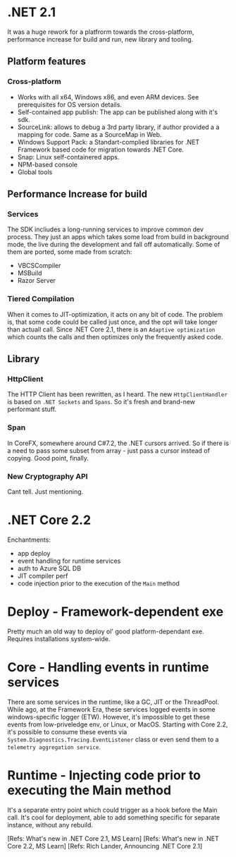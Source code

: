 # .NET 2.1

It was a huge rework for a platfrorm towards the cross-platform, performance increase for build and run, new library and tooling.

## Platform features

### Cross-platform

- Works with all x64, Windows x86, and even ARM devices. See prerequisites for OS version details.
- Self-contained app publish: The app can be published along with it's sdk.
- SourceLink: allows to debug a 3rd party library, if author provided a a mapping for code. Same as a SourceMap in Web.
- Windows Support Pack: a Standart-complied libraries for .NET Framework based code for migration towards .NET Core.
- Snap: Linux self-containered apps.
- NPM-based console
- Global tools

## Performance Increase for build

### Services

The SDK incliudes a long-running services to improve common dev process.
They just an apps which takes some load from build in background mode, the live during the development and fall off automatically.
Some of them are ported, some made from scratch:
- VBCSCompiler
- MSBuild
- Razor Server

### Tiered Compilation

When it comes to JIT-optimization, it acts on any bit of code. 
The problem is, that some code could be called just once, and the opt will take longer than actuall call.
Since .NET Core 2.1, there is an `Adaptive optimization` which counts the calls and then optimizes only the frequently asked code.

## Library

### HttpClient

The HTTP Client has been rewritten, as I heard.
The new `HttpClientHandler` is based on `.NET Sockets` and `Spans`. So it's fresh and brand-new performant stuff.

### Span

In CoreFX, somewhere around C#7.2, the .NET cursors arrived.
So if there is a need to pass some subset from array - just pass a cursor instead of copying.
Good point, finally.

### New Cryptography API

Cant tell. Just mentioning.

# .NET Core 2.2

Enchantments:
- app deploy
- event handling for runtime services
- auth to Azure SQL DB
- JIT compiler perf
- code injection prior to the execution of the `Main` method

# Deploy - Framework-dependent exe

Pretty much an old way to deploy ol' good platform-dependant exe.
Requires installations system-wide.

# Core - Handling events in runtime services

There are some services in the runtime, like a GC, JIT or the ThreadPool.
While ago, at the Framework Era, these services logged events in some windows-specific logger (ETW).
However, it's impossible to get these events from low-priveledge env, or Linux, or MacOS.
Starting with Core 2.2, it's possible to consume these events via `System.Diagnostics.Tracing.EventListener` class
or even send them to a `telemetry aggregation service`.

# Runtime - Injecting code prior to executing the Main method
It's a separate entry point which could trigger as a hook before the Main call.
It's cool for deployment, able to add something specific for separate instance, without any rebuild.

[Refs: What's new in .NET Core 2.1, MS Learn]
[Refs: What's new in .NET Core 2.2, MS Learn]
[Refs: Rich Lander, Announcing .NET Core 2.1]


